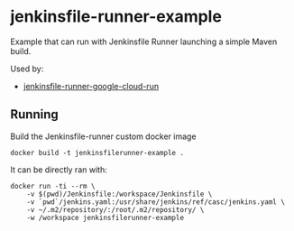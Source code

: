# jenkinsfile-runner-example

Example that can run with Jenkinsfile Runner launching a simple Maven build.

Used by:

* [jenkinsfile-runner-google-cloud-run](https://github.com/carlossg/jenkinsfile-runner-google-cloud-run)

## Running

Build the Jenkinsfile-runner custom docker image

```
docker build -t jenkinsfilerunner-example .
```

It can be directly ran with:

```
docker run -ti --rm \
    -v $(pwd)/Jenkinsfile:/workspace/Jenkinsfile \
    -v `pwd`/jenkins.yaml:/usr/share/jenkins/ref/casc/jenkins.yaml \
    -v ~/.m2/repository/:/root/.m2/repository/ \
    -w /workspace jenkinsfilerunner-example
```
